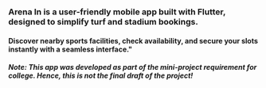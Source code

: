 <h3>Arena In is a user-friendly mobile app built with Flutter, designed to simplify turf and stadium bookings.</h3>

<h4>Discover nearby sports facilities, check availability, and secure your slots instantly with a seamless interface."</h4>


<h5>Note: This app was developed as part of the mini-project requirement for college. Hence, this is not the final draft of the project!</h5>
